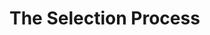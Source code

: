 # The Selection Process


[30_selection_v1]: https://github.com/FlorianWilhelm/pytanis/blob/main/notebooks/pyconde-pydata-berlin-2023/30_selection_v1.ipynb
[40_talk_image_v1]: https://github.com/FlorianWilhelm/pytanis/blob/main/notebooks/pyconde-pydata-berlin-2023/40_talk_image_v1.ipynb
